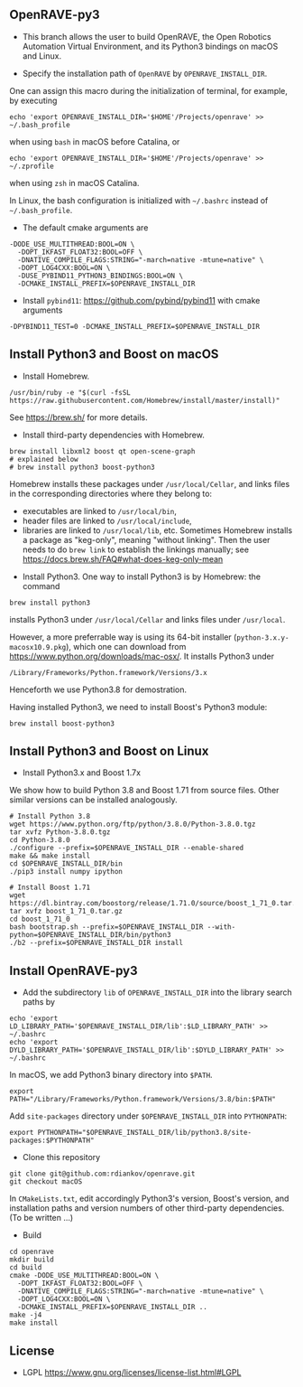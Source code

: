 OpenRAVE-py3
------------
* This branch allows the user to build OpenRAVE, the Open Robotics Automation Virtual Environment, and its Python3 bindings on macOS and Linux.

* Specify the installation path of `OpenRAVE` by `OPENRAVE_INSTALL_DIR`. 
 
One can assign this macro during the initialization of terminal, for example, by executing
```
echo 'export OPENRAVE_INSTALL_DIR='$HOME'/Projects/openrave' >> ~/.bash_profile
```
when using `bash` in macOS before Catalina, or
```
echo 'export OPENRAVE_INSTALL_DIR='$HOME'/Projects/openrave' >> ~/.zprofile
```
when using `zsh` in macOS Catalina.

In Linux, the bash configuration is initialized with `~/.bashrc` instead of `~/.bash_profile`.

* The default cmake arguments are
```
-DODE_USE_MULTITHREAD:BOOL=ON \
  -DOPT_IKFAST_FLOAT32:BOOL=OFF \
  -DNATIVE_COMPILE_FLAGS:STRING="-march=native -mtune=native" \
  -DOPT_LOG4CXX:BOOL=ON \
  -DUSE_PYBIND11_PYTHON3_BINDINGS:BOOL=ON \
  -DCMAKE_INSTALL_PREFIX=$OPENRAVE_INSTALL_DIR
```

* Install `pybind11`: https://github.com/pybind/pybind11 with cmake arguments
```
-DPYBIND11_TEST=0 -DCMAKE_INSTALL_PREFIX=$OPENRAVE_INSTALL_DIR
```

Install Python3 and Boost on macOS
----------------------------------
* Install Homebrew.
```
/usr/bin/ruby -e "$(curl -fsSL https://raw.githubusercontent.com/Homebrew/install/master/install)"
```
See <https://brew.sh/> for more details.

* Install third-party dependencies with Homebrew.
```
brew install libxml2 boost qt open-scene-graph
# explained below
# brew install python3 boost-python3
```

Homebrew installs these packages under `/usr/local/Cellar`, and links files in the corresponding directories where they belong to:
- executables are linked to `/usr/local/bin`,
- header files are linked to `/usr/local/include`, 
- libraries are linked to `/usr/local/lib`, etc.
Sometimes Homebrew installs a package as "keg-only", meaning "without linking". Then the user needs to do `brew link` to establish the linkings manually; see
https://docs.brew.sh/FAQ#what-does-keg-only-mean

* Install Python3.
One way to install Python3 is by Homebrew: the command
```
brew install python3
```
installs Python3 under `/usr/local/Cellar` and links files under `/usr/local`. 

However, a more preferrable way is using its 64-bit installer (`python-3.x.y-macosx10.9.pkg`), which one can download from https://www.python.org/downloads/mac-osx/. It installs Python3 under 
```
/Library/Frameworks/Python.framework/Versions/3.x
```
Henceforth we use Python3.8 for demostration.

Having installed Python3, we need to install Boost's Python3 module:
```
brew install boost-python3
```

Install Python3 and Boost on Linux
----------------------------------
* Install Python3.x and Boost 1.7x

We show how to build Python 3.8 and Boost 1.71 from source files. Other similar versions can be installed analogously.

```
# Install Python 3.8
wget https://www.python.org/ftp/python/3.8.0/Python-3.8.0.tgz
tar xvfz Python-3.8.0.tgz
cd Python-3.8.0
./configure --prefix=$OPENRAVE_INSTALL_DIR --enable-shared
make && make install
cd $OPENRAVE_INSTALL_DIR/bin
./pip3 install numpy ipython
```

```
# Install Boost 1.71 
wget https://dl.bintray.com/boostorg/release/1.71.0/source/boost_1_71_0.tar.gz
tar xvfz boost_1_71_0.tar.gz
cd boost_1_71_0
bash bootstrap.sh --prefix=$OPENRAVE_INSTALL_DIR --with-python=$OPENRAVE_INSTALL_DIR/bin/python3
./b2 --prefix=$OPENRAVE_INSTALL_DIR install
```

Install OpenRAVE-py3
--------------------
- Add the subdirectory `lib` of `OPENRAVE_INSTALL_DIR` into the library search paths by
```
echo 'export LD_LIBRARY_PATH='$OPENRAVE_INSTALL_DIR/lib':$LD_LIBRARY_PATH' >> ~/.bashrc
echo 'export DYLD_LIBRARY_PATH='$OPENRAVE_INSTALL_DIR/lib':$DYLD_LIBRARY_PATH' >> ~/.bashrc
```
In macOS, we add Python3 binary directory into `$PATH`.
```
export PATH="/Library/Frameworks/Python.framework/Versions/3.8/bin:$PATH"
```
Add `site-packages` directory under `$OPENRAVE_INSTALL_DIR` into `PYTHONPATH`:
```
export PYTHONPATH="$OPENRAVE_INSTALL_DIR/lib/python3.8/site-packages:$PYTHONPATH"
```

- Clone this repository
```
git clone git@github.com:rdiankov/openrave.git
git checkout macOS
```

In `CMakeLists.txt`, edit accordingly Python3's version, Boost's version, and installation paths and version numbers of other third-party dependencies. (To be written ...)

- Build
```
cd openrave
mkdir build
cd build
cmake -DODE_USE_MULTITHREAD:BOOL=ON \
  -DOPT_IKFAST_FLOAT32:BOOL=OFF \
  -DNATIVE_COMPILE_FLAGS:STRING="-march=native -mtune=native" \
  -DOPT_LOG4CXX:BOOL=ON \
  -DCMAKE_INSTALL_PREFIX=$OPENRAVE_INSTALL_DIR ..
make -j4
make install
```

License
-------
* LGPL <https://www.gnu.org/licenses/license-list.html#LGPL>
